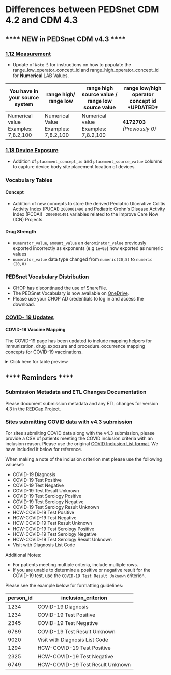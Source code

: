 # Differences between PEDSnet CDM 4.2 and CDM 4.3

## **** NEW in PEDSnet CDM v4.3 ****

### [1.12 Measurement](../docs/Conventions%20Docs/v4.3_PEDSnet_CDM_ETL_Conventions.md#112-measurement-1)
- Update of `Note 5` for instructions on how to populate the range_low_operator_concept_id and range_high_operator_concept_id for **Numerical** LAB Values.


|You have in your source system|	range high/ range low	|range high source value / range low source value	|range low/high operator concept id  **\*UPDATED\***|
---|---|---|---
Numerical value Examples: 7,8.2,100|	Numerical Value Examples: 7,8.2,100|	Numerical value Examples: 7,8.2,100	|**4172703** *(Previously 0)*

### [1.18 Device Exposure](https://github.com/PEDSnet/Data_Models/blob/master/PEDSnet/docs/PEDSnet_CDM_ETL_Conventions.md#118-device_exposure)
- Addition of `placement_concept_id` and `placement_source_value`  columns to capture device body site placement location of devices.

### Vocabulary Tables

#### Concept
- Addition of new concepts to store the derived Pediatric Ulcerative Colitis Activity Index (PUCAI) `2000001490` and Pediatric Crohn's Disease Activity Index (PCDAI) ` 2000001491` variables related to the Improve Care Now (ICN) Projects.

#### Drug Strength
- `numerator_value`, `amount_value` an `denominator_value` previously exported incorrectly as exponents (e.g `1e+05`) now exported as numeric values
- `numerator_value` data type changed from `numeric(20,5)` to `numeric (20,0)`

### PEDSnet Vocabulary Distribution

- CHOP has discontinued the use of ShareFile.
- The PEDSnet Vocabulary is now available on [OneDrive](https://chop365-my.sharepoint.com/:u:/g/personal/burrowse_chop_edu/EbuII2aRJE5Pj3mRP3QQl8AB8HyVAhFNrl0O6bRC5-qROA?e=y0onIm). 
- Please use your CHOP AD credentials to log in and access the download.

### [COVID- 19 Updates](https://github.com/PEDSnet/Data_Models/blob/master/PEDSnet/docs/COVID-19%20Cohort.md)

#### COVID-19 Vaccine Mapping

The COVID-19 page has been updated to include mapping helpers for immunization, drug_exposure and procedure_occurrence mapping concepts for COVID-19 vaccinations.

<details><summary>Click here for table preview</summary>

Procedure_concept_id|	Procedure_concept_code|	Procedure Vocabulary|	Drug_concept_id|	Drug Concept Name|	Drug Vocabulary|	immunization_concept Id |Immunization Concept Name	|immunization_concept_code	|Immunization Vocabulary
---|---|---|---|---|---|---|---|---|---
Pfizer-Biontech|	766238|	91300|	CPT4|	37003436	|SARS-CoV-2 (COVID-19) vaccine, mRNA-BNT162b2 0.1 MG/ML Injectable Suspension|	RxNorm	|724907	|SARS-COV-2 (COVID-19) vaccine, mRNA, spike protein, LNP, preservative free, 30 mcg/0.3mL dose|	208|	CVX
Moderna |	766239|	91301|	CPT4	|37003518|	SARS-CoV-2 (COVID-19) vaccine, mRNA-1273 0.2 MG/ML Injectable Suspension|	RxNorm	|724906|	SARS-COV-2 (COVID-19) vaccine, mRNA, spike protein, LNP, preservative free, 100 mcg/0.5mL dose	|207|	CVX
AstraZeneca |	766240|	91302|	CPT4|	1230962|	AZD1222 Astrazeneca COVID-19 vaccine, DNA, spike protein, chimpanzee adenovirus Oxford 1 (ChAdOx1) vector, preservative free, 5x1010 viral particles/0.5mL dosage, for intramuscular use|	NDC	|724905	|SARS-COV-2 (COVID-19) vaccine, vector non-replicating, recombinant spike protein-ChAdOx1, preservative free, 0.5 mL|	210|	CVX
Janssen|766241|	91303|	CPT4	|739906|	SARS-COV-2 (COVID-19) vaccine, vector - Ad26 100000000000 UNT/ML Injectable Suspension|	RxNorm|	702866|	SARS-COV-2 (COVID-19) vaccine, vector non-replicating, recombinant spike protein-Ad26, preservative free, 0.5 mL	|212|	CVX
COVID -19 Vaccine (Unknown/Not Specified) |||		|	|	||724904|	SARS-COV-2 (COVID-19) vaccine, UNSPECIFIED	|213|	CVX

</details>
   
   
## **** Reminders ****

### Submission Metadata and ETL Changes Documentation

Please document submission metadata and any ETL changes for version 4.3 in the [REDCap Project](https://redcap.chop.edu/redcap_v10.3.2/DataEntry/record_status_dashboard.php?pid=38566).

### Sites submitting COVID data with v4.3 submission

For sites submiiting COVID data along with the v4.3 submission, please provide a CSV of patients meeting the COVID inclusion criteria with an inclusion reason. Please use the original [COVID Inclusion List format](https://github.com/PEDSnet/Data_Models/blob/master/PEDSnet/docs/COVID-19%20Cohort.md#initial-patient-list-due-april-3rd-2020). We have included it below for reference.

When making a note of the inclusion criterion met please use the following valueset:

<ul>
<li>COVID-19 Diagnosis</li>
<li>COVID-19 Test Positive</li>
<li>COVID-19 Test Negative</li>
<li>COVID-19 Test Result Unknown</li>
<li>COVID-19 Test Serology Positive</li>
<li>COVID-19 Test Serology Negative</li>
<li>COVID-19 Test Serology Result Unknown</li>
<li>HCW-COVID-19 Test Positive</li>
<li>HCW-COVID-19 Test Negative</li>
<li>HCW-COVID-19 Test Result Unknown</li>
<li>HCW-COVID-19 Test Serology Positive</li>
<li>HCW-COVID-19 Test Serology Negative</li>
<li>HCW-COVID-19 Test Serology Result Unknown</li>
<li>Visit with Diagnosis List Code</li></ul>

Additional Notes:
- For patients meeting multiple criteria, include multiple rows.
- If you are unable to determine a positive or negative result for the COVID-19 test, use the `COVID-19 Test Result Unknown` criterion.

Please see the example below for formatting guidelines:

person_id|inclusion_criterion
---|---
1234|COVID-19 Diagnosis
1234|COVID-19 Test Positive
2345|COVID-19 Test Negative
6789|COVID-19 Test Result Unknown
9020|Visit with Diagnosis List Code
1294|HCW-COVID-19 Test Positive
2325|HCW-COVID-19 Test Negative
6749|HCW-COVID-19 Test Result Unknown
